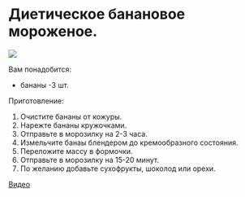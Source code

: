 # Диетическое банановое мороженое.
![](/images/Kulinar/IceCream/icecream.jpg)

Вам понадобится:

- бананы -3 шт.

Приготовление:

1. Очистите бананы от кожуры.
2. Нарежте бананы кружочками.
3. Отправьте в морозилку на 2-3 часа.
4. Измельчите банаы блендером до кремообразного состояния.
5. Переложите массу в формочки.
6. Отправьте в морозилку на 15-20 минут.
7. По желанию добавьте сухофрукты, шоколод или орехи.

[Видео](https://youtu.be/hufk4ms71eU)

